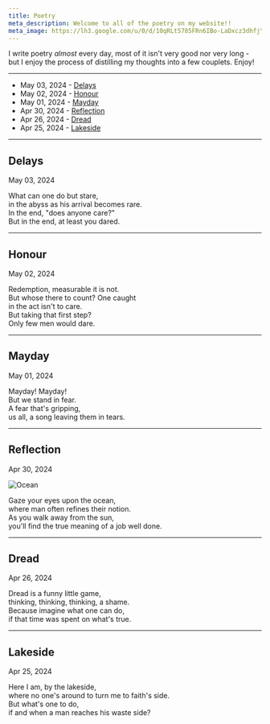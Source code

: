```yaml
---
title: Poetry
meta_description: Welcome to all of the poetry on my website!!
meta_image: https://lh3.google.com/u/0/d/10qRLt5785FRn6IBo-LaDxcz3dhfjYtaK=w2880-h1528-iv1
---
```


I write poetry _almost_ every day, most of it isn't very good nor very long - but I enjoy the process of distilling my thoughts into a few couplets. Enjoy!

<hr />

- May 03, 2024 - <a href="#delays">Delays</a>
- May 02, 2024 - <a href="#honour">Honour</a>
- May 01, 2024 - <a href="#mayday">Mayday</a>
- Apr 30, 2024 - <a href="#reflection">Reflection</a>
- Apr 26, 2024 - <a href="#dread">Dread</a>
- Apr 25, 2024 - <a href="#lakeside">Lakeside</a>

<hr />

<h2 id="delays">Delays</h2>
<p>May 03, 2024</p>

What can one do but stare, <br />
in the abyss as his arrival becomes rare. <br />
In the end, "does anyone care?" <br />
But in the end, at least you dared.

<hr />


<h2 id="honour">Honour</h2>
<p>May 02, 2024</p>

Redemption, measurable it is not. <br />
But whose there to count? One caught <br />
in the act isn't to care. <br />
But taking that first step? <br />
Only few men would dare.

<hr />

<h2 id="mayday">Mayday</h2>
<p>May 01, 2024</p>

Mayday! Mayday! <br />
But we stand in fear. <br />
A fear that's gripping, <br />
us all, a song leaving them in tears.

<hr />


<h2 id="reflection">Reflection</h2>
<p>Apr 30, 2024</p>

![Ocean](/ocean.jpg)

Gaze your eyes upon the ocean, <br />
where man often refines their notion. <br />
As you walk away from the sun, <br />
you'll find the true meaning of a job well done.

<hr />

<h2 id="lakeside">Dread</h2>
<p>Apr 26, 2024</p>

Dread is a funny little game, <br />
thinking, thinking, thinking, a shame. <br />
Because imagine what one can do, <br />
if that time was spent on what's true.

<hr />

<h2 id="lakeside">Lakeside</h2>
<p>Apr 25, 2024</p>

Here I am, by the lakeside, <br />
where no one's around to turn me to faith's side. <br />
But what's one to do, <br />
if and when a man reaches his waste side?
